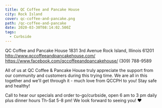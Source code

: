 ```yaml
---
title: QC Coffee and Pancake House
city: Rock Island
cover: qc-coffee-and-pancake.png
path: /qc-coffee-and-pancake
date: 2020-03-30T08:14:02.500Z
tags:
  - Curbside
---
```


QC Coffee and Pancake House
1831 3rd Avenue
Rock Island, Illinois 61201
http://www.qccoffeeandpancakehouse.com/
https://www.facebook.com/qccoffeeandpancakehouse/
(309) 788-9589

All of us at QC Coffee & Pancake House truly appreciate the support from our community and customers during this trying time. We are all in this together and we'll get through it - much love from QCCPH to you! Stay safe and healthy!

Call to hear our specials and order to-go/curbside, open 6 am to 3 pm daily plus dinner hours Th-Sat 5-8 pm! We look forward to seeing you! ❤️
